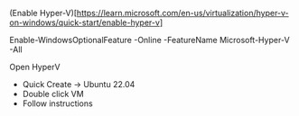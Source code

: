 

(Enable Hyper-V)[https://learn.microsoft.com/en-us/virtualization/hyper-v-on-windows/quick-start/enable-hyper-v]

Enable-WindowsOptionalFeature -Online -FeatureName Microsoft-Hyper-V -All



Open HyperV
- Quick Create -> Ubuntu 22.04
- Double click VM
- Follow instructions

